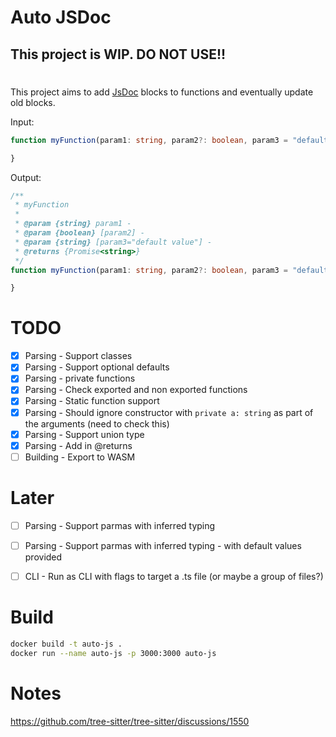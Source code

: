 # Auto JSDoc

## This project is WIP. DO NOT USE!!

#

This project aims to add [JsDoc](https://jsdoc.app/) blocks to functions and eventually update old blocks.

Input:
```ts
function myFunction(param1: string, param2?: boolean, param3 = "default value"): Promise<string> {

}
```

Output:
```ts
/**
 * myFunction
 *
 * @param {string} param1 - 
 * @param {boolean} [param2] - 
 * @param {string} [param3="default value"] - 
 * @returns {Promise<string>}
 */
function myFunction(param1: string, param2?: boolean, param3 = "default value"): Promise<string> {

}
```

# TODO
* [X] Parsing - Support classes
* [X] Parsing - Support optional defaults
* [X] Parsing - private functions
* [X] Parsing - Check exported and non exported functions
* [X] Parsing - Static function support
* [X] Parsing - Should ignore constructor with `private a: string` as part of the arguments (need to check this)
* [X] Parsing - Support union type
* [X] Parsing - Add in @returns
* [ ] Building - Export to WASM

# Later
* [ ] Parsing - Support parmas with inferred typing
* [ ] Parsing - Support parmas with inferred typing - with default values provided
* [ ] CLI - Run as CLI with flags to target a .ts file (or maybe a group of files?)


# Build

```bash
docker build -t auto-js .
docker run --name auto-js -p 3000:3000 auto-js
```


# Notes
https://github.com/tree-sitter/tree-sitter/discussions/1550
